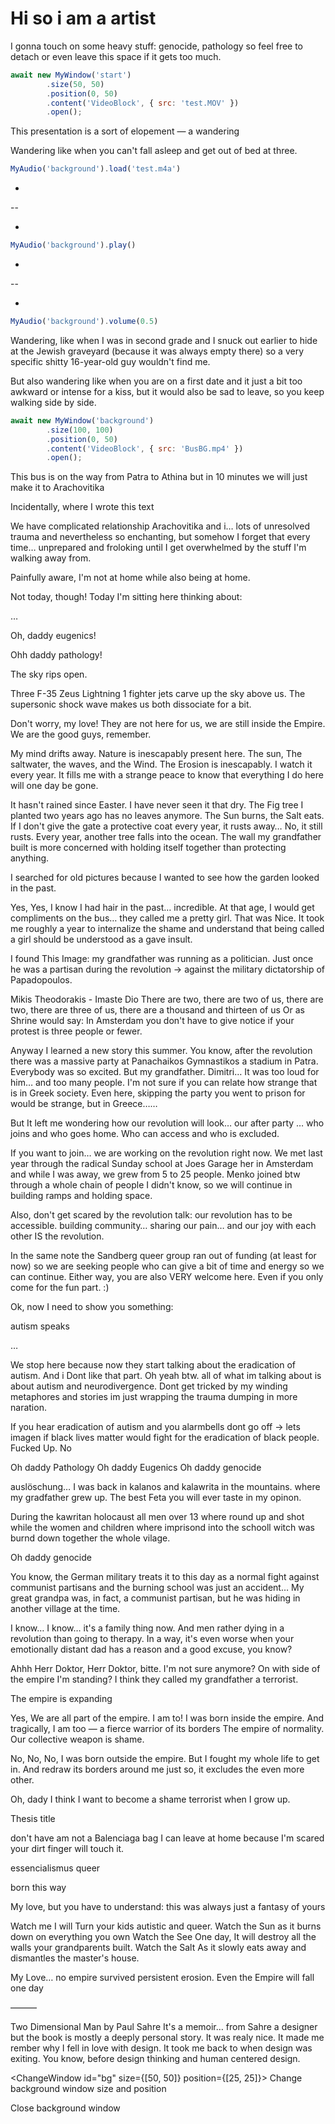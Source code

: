 <script>
    import NewWindow from './NewWindow.svelte';
    import ChangeWindow from './ChangeWindow.svelte';
    import CloseWindow from './CloseWindow.svelte';
    import VideoBlock from '$lib/components/VideoBlock.svelte';
</script>


# Hi so i am a artist

I gonna touch on some heavy stuff: genocide, pathology
so feel free to detach or even leave this space if it gets too much.



```js
await new MyWindow('start')
        .size(50, 50)
        .position(0, 50)
        .content('VideoBlock', { src: 'test.MOV' })
        .open();
```

This presentation is a sort of elopement — a wandering

Wandering like when you can't fall asleep and get out of bed at three.

```js
MyAudio('background').load('test.m4a')
```
-

--

-

```js
MyAudio('background').play()
```

-

--

-

```js
MyAudio('background').volume(0.5)
```

Wandering, like when I was in second grade and I snuck out earlier to hide at the Jewish graveyard (because it was always empty there) so a very specific shitty 16-year-old guy wouldn't find me.

But also wandering like when you are on a first date and it just a bit too awkward or intense for a kiss, but it would also be sad to leave, so you keep walking side by side.

```js
await new MyWindow('background')
        .size(100, 100)
        .position(0, 50)
        .content('VideoBlock', { src: 'BusBG.mp4' })
        .open();
```

This bus is on the way from Patra to Athina
but in 10 minutes we will just make it to Arachovitika

Incidentally, where I wrote this text

We have complicated relationship Arachovitika and i… lots of unresolved trauma and nevertheless so enchanting, but somehow I forget that every time… unprepared and froloking until I get overwhelmed by the stuff I'm walking away from.

Painfully aware, I'm not at home while also being at home.

Not today, though! Today I'm sitting here thinking about:

…

Oh, daddy eugenics!

Ohh daddy pathology!

The sky rips open.

Three F-35 Zeus Lightning 1 fighter jets carve up the sky above us. The supersonic shock wave makes us both dissociate for a bit.

Don't worry, my love! They are not here for us, we are still inside the Empire. We are the good guys, remember.

My mind drifts away. Nature is inescapably present here.
The sun, The saltwater, the waves, and the Wind. The Erosion is inescapably. I watch it every year. It fills me with a strange peace to know that everything I do here will one day be gone.

It hasn't rained since Easter. I have never seen it that dry. The Fig tree I planted two years ago has no leaves anymore. The Sun burns, the Salt eats. If I don't give the gate a protective coat every year, it rusts away… No, it still rusts.
Every year, another tree falls into the ocean. The wall my grandfather built is more concerned with holding itself together than protecting anything.

I searched for old pictures because I wanted to see how the garden looked in the past.

Yes, Yes, I know I had hair in the past… incredible.
At that age, I would get compliments on the bus… they called me a pretty girl. That was Nice. 
It took me roughly a year to internalize the shame and understand that being called a girl should be understood as a gave insult.

I found This Image: my grandfather was running as a politician.
Just once
he was a partisan during the revolution → against the military dictatorship of Papadopoulos. 

Mikis Theodorakis - Imaste Dio
There are two, there are two of us,
there are two, there are three of us,
there are a thousand and thirteen of us
Or as Shrine would say: In Amsterdam you don't have to give notice if your protest is three people or fewer.


Anyway I learned a new story this summer.
You know, after the revolution there was a massive party at Panachaikos Gymnastikos a stadium in Patra. Everybody was so excited. 
But my grandfather. Dimitri…
It was too loud for him… and too many people. I'm not sure if you can relate how strange that is in Greek society. Even here, skipping the party you went to prison for would be strange, but in Greece……

But It left me wondering how our revolution will look… our after party … who joins and who goes home. Who can access and who is excluded. 

If you want to join… we are working on the revolution right now. We met last year through the radical Sunday school at Joes Garage her in Amsterdam and while I was away, we grew from 5 to 25 people. Menko joined btw through a whole chain of people I didn't know, so we will continue in building ramps and holding space.

Also, don't get scared by the revolution talk: 
our revolution has to be accessible.
building community… 
sharing our pain… 
and our joy with each other 
IS the revolution.

In the same note the Sandberg queer group ran out of funding (at least for now) so we are seeking people who can give a bit of time and energy so we can continue. Either way, you are also VERY welcome here. Even if you only come for the fun part. :)


Ok, now I need to show you something:

autism speaks

…

We stop here because now they start talking about the eradication of autism. And i Dont like that part.
Oh yeah btw. all of what im talking about is about autism and neurodivergence. Dont get tricked by my winding metaphores and stories im just wrapping the trauma dumping in more naration.

If you hear eradication of autism and you alarmbells dont go off → lets imagen if black lives matter would fight for the eradication of black people. Fucked Up. No

Oh daddy Pathology
Oh daddy Eugenics
Oh daddy genocide

auslöschung…
I was back in kalanos and kalawrita in the mountains. where my gradfather grew up. The best Feta you will ever taste in my opinon. 

During the kawritan holocaust all men over 13 where round up and shot while the women and children where imprisond into the schooll witch was burnd down together the whole vilage. 

Oh daddy genocide

You know, the German military treats it to this day as a normal fight against communist partisans and the burning school was just an accident… My great grandpa was, in fact, a communist partisan, but he was hiding in another village at the time.

I know… I know… it's a family thing now. And men rather dying in a revolution than going to therapy. In a way, it's even worse when your emotionally distant dad has a reason and a good excuse, you know?

Ahhh
Herr Doktor, Herr Doktor, bitte.
I'm not sure anymore? On with side of the empire I'm standing? I think they called my grandfather a terrorist.

The empire is expanding

Yes, We are all part of the empire.
I am to!
I was born inside the empire.
And tragically, I am too — a fierce warrior of its borders
The empire of normality.
Our collective weapon is shame.

No, No, No, I was born outside the empire.
But I fought my whole life to get in.
And redraw its borders around me
just so, it excludes the even more other.

Oh, dady I think I want to become a shame terrorist when I grow up.

Thesis title


don't have am
not a Balenciaga bag I can leave at home because I'm scared your dirt finger will touch  it.


essencialismus
queer

born this way

My love, but you have to understand: this was always just a fantasy of yours

Watch me
I will Turn your kids autistic and queer.
Watch the Sun 
as it burns down on everything you own
Watch the See
One day, It will destroy all the walls your grandparents built.
Watch the Salt
As it slowly eats away and dismantles the master's house.

My Love… no empire survived persistent erosion. 
Even the Empire will fall one day



———


Two Dimensional Man by Paul Sahre
It's a memoir… from Sahre a designer but the book is mostly a deeply personal story. It was realy nice. It made me rember why I fell in love with design. It took me back to when design was exiting. You know, before design thinking and human centered design. 

<ChangeWindow id="bg" size={[50, 50]} position={[25, 25]}>
  Change background window size and position
</ChangeWindow>

<CloseWindow id="bg">
  Close background window
</CloseWindow>